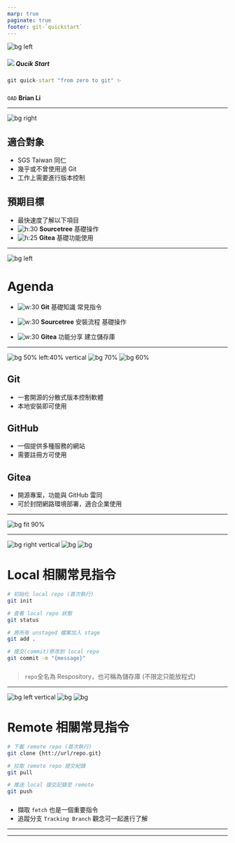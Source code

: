 ```yaml
---
marp: true
paginate: true
footer: git-`quickstart`
---
```


![bg left](https://picsum.photos/720?image=893)

##### ![](../asset/gitlogo.png) Qucik Start
###
```bat
git quick-start "from zero to git" ✨
```
###
`OAD` **Brian Li**

---

![bg right](https://picsum.photos/720?image=829)

## **適合**對象

- SGS Taiwan 同仁
- 幾乎或不曾使用過 Git
- 工作上需要進行版本控制

## 預期**目標**

- 最快速度了解以下項目
- ![h:30](/asset/sourcetree.png) **Sourcetree** 基礎操作
- ![h:25](/asset/gitea.png) **Gitea** 基礎功能使用

---

![bg left](https://picsum.photos/720?image=820)

# **A**genda
  
- ![w:30](../asset/giticon.png) **Git**
  基礎知識
  常見指令

- ![w:30](../asset/sourcetree.png) **Sourcetree**
  安裝流程
  基礎操作

- ![w:30](../asset/gitea.png) **Gitea**
  功能分享
  建立儲存庫

---

![bg 50% left:40% vertical](../asset/gitlogo.png)
![bg 70%](../asset/github-text.png)
![bg 60%](../asset/gitea-text.png)

## **Git**

- 一套開源的分散式版本控制軟體
- 本地安裝即可使用

## **GitHub**

- 一個提供多種服務的網站
- 需要註冊方可使用

## **Gitea**

- 開源專案，功能與 GitHub 雷同
- 可於封閉網路環境部署，適合企業使用

---

![bg fit 90%](../asset/allarea.png)

---

![bg right vertical](https://fakeimg.pl/960/?text=status)
![bg](https://fakeimg.pl/960/999/ddd/?text=add)
![bg](https://fakeimg.pl/960/?text=commit)

# **Local** 相關常見指令

```sh
# 初始化 local repo (首次執行)
git init

# 查看 local repo 狀態
git status

# 將所有 unstaged 檔案加入 stage
git add .

# 提交(commit)修改到 local repo
git commit -m "{message}"
```
###
>`repo`全名為 Respository，也可稱為儲存庫 (不限定只能放程式)

---

![bg left vertical](https://fakeimg.pl/960/999/ddd/?text=clone)
![bg](https://fakeimg.pl/960/?text=pull)
![bg](https://fakeimg.pl/960/999/ddd/?text=push)

# **Remote** 相關常見指令

```sh
# 下載 remote repo (首次執行)
git clone {htt://url/repo.git}

# 拉取 remote repo 提交紀錄
git pull

# 推送 local 提交記錄至 remote
git push
```

###

- 擷取 `fetch` 也是一個重要指令
- 追蹤分支 `Tracking Branch` 觀念可一起進行了解

---



---